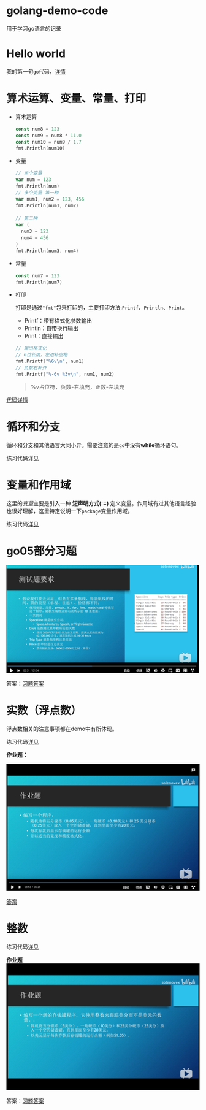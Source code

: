 # golang-demo-code
用于学习go语言的记录

# Hello world
我的第一句`go`代码，[详情](./main.go)

# 算术运算、变量、常量、打印

- 算术运算

  ```go
  const num8 = 123
  const num9 = num8 * 11.0
  const num10 = num9 / 1.7
  fmt.Println(num10)
  ```
- 变量

  ```go
  // 单个变量
  var num = 123
  fmt.Println(num)
  // 多个变量 第一种
  var num1, num2 = 123, 456
  fmt.Println(num1, num2)

  // 第二种
  var (
    num3 = 123
    num4 = 456
  )
  fmt.Println(num3, num4)
  ```
- 常量

  ```go
  const num7 = 123
  fmt.Println(num7)
  ```
- 打印

  打印是通过`"fmt"`包来打印的，主要打印方法:`Printf`、`Println`、`Print`。
  
  * Printf：带有格式化参数输出
  * Println：自带换行输出
  * Print：直接输出
  ```go
  // 输出格式化
  // 6位长度，左边补空格
  fmt.Printf("%6v\n", num1)
  // 负数右补齐
  fmt.Printf("%-6v %3v\n", num1, num2)
  ```
  > %v占位符，负数-右填充，正数-左填充

[代码详情](./mars.go)

# 循环和分支
循环和分支和其他语言大同小异。需要注意的是`go`中没有**while**循环语句。

练习代码[详见](./iffor.go)

# 变量和作用域
这里的*变量*主要是引入一种 **短声明方式(:=)** 定义变量。作用域有过其他语言经验也很好理解，这里特定说明一下`package`变量作用域。

练习代码[详见](./scope.go)

# go05部分习题

![go05-homework](./docs/en/images/go05-homework.png)

答案：[习题答案](./go05.go)

# 实数（浮点数）

浮点数相关的注意事项都在demo中有所体现。

练习代码[详见](./go06.go)

**作业题：**

![go06-homework](./docs/en/images/go06-homework.png)

[答案](./go06.go)

# 整数

练习代码[详见](./go07.go)

**作业题**
![go07-homework](./docs/en/images/go07-homework.png)

答案：[习题答案](./go07.go)

